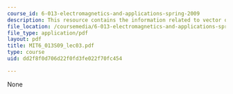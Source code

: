 ```yaml
---
course_id: 6-013-electromagnetics-and-applications-spring-2009
description: This resource contains the information related to vector operators.
file_location: /coursemedia/6-013-electromagnetics-and-applications-spring-2009/dd2f8f0d706d22f0fd3fe022f70fc454_MIT6_013S09_lec03.pdf
file_type: application/pdf
layout: pdf
title: MIT6_013S09_lec03.pdf
type: course
uid: dd2f8f0d706d22f0fd3fe022f70fc454

---
```

None